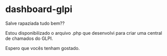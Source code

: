 # dashboard-glpi

Salve rapaziada tudo bem??

Estou disponibilizado o arquivo .php que desenvolvi para criar uma central de chamados do GLPI.

Espero que vocês tenham gostado.
